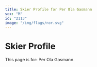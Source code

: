 ```yaml
---
title: Skier Profile for Per Ola Gasmann
sex: "M"
id: "2113"
image: "/img/flags/nor.svg" 
---
```


# Skier Profile

This page is for: Per Ola Gasmann.
    